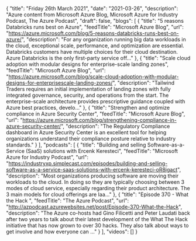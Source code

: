 {
  "title": "Friday 26th March 2021",
  "date": "2021-03-26",
  "description": "Azure content from Microsoft Azure Blog, Microsoft Azure for Industry Podcast, The Azure Podcast",
  "draft": false,
  "blogs": [
    {
      "title": "5 reasons Databricks runs best on Azure",
      "feedTitle": "Microsoft Azure Blog",
      "url": "https://azure.microsoft.com/blog/5-reasons-databricks-runs-best-on-azure/",
      "description": "For any organization running big data workloads in the cloud, exceptional scale, performance, and optimization are essential. Databricks customers have multiple choices for their cloud destination. Azure Databricks is the only first-party service off..."
    },
    {
      "title": "Scale cloud adoption with modular designs for enterprise-scale landing zones",
      "feedTitle": "Microsoft Azure Blog",
      "url": "https://azure.microsoft.com/blog/scale-cloud-adoption-with-modular-designs-for-enterprisescale-landing-zones/",
      "description": "Tailwind Traders requires an initial implementation of landing zones with fully integrated governance, security, and operations from the start. The enterprise-scale architecture provides prescriptive guidance coupled with Azure best practices, develo..."
    },
    {
      "title": "Strengthen and optimize compliance in Azure Security Center",
      "feedTitle": "Microsoft Azure Blog",
      "url": "https://azure.microsoft.com/blog/strengthening-compliance-in-azure-security-center/",
      "description": "The Regulatory Compliance dashboard in Azure Security Center is an excellent tool for helping organizations understand their compliance posture relative to industry standards."
    }
  ],
  "podcasts": [
    {
      "title": "Building and selling Software-as-a-Service (SaaS) solutions with Ercenk Keresteci",
      "feedTitle": "Microsoft Azure for Industry Podcast",
      "url": "https://industryxp.simplecast.com/episodes/building-and-selling-software-as-a-service-saas-solutions-with-ercenk-keresteci-oR8igact",
      "description": "Most organizations producing software are moving their workloads to the cloud. In doing so they are typically choosing between 3 modes of cloud service, especially regarding their product architecture. The 3 main models for cloud offerings are Iaa..."
    },
    {
      "title": "Episode 370 - What the Hack ",
      "feedTitle": "The Azure Podcast",
      "url": "http://azpodcast.azurewebsites.net/post/Episode-370-What-the-Hack",
      "description": "The Azure co-hosts had Gino Filicetti and Peter Laudati back after two years to talk about their latest development of the What The Hack initiative that has now grown to over 30 hacks. They also talk about ways to get involve and how everyone can ..."
    }
  ],
  "videos": []
}